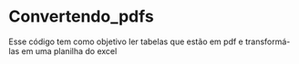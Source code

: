 # Convertendo_pdfs

Esse código tem como objetivo ler tabelas que estão em pdf e transformá-las em uma planilha do excel
